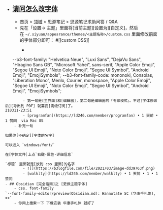 - ## [请问怎么改字体](https://ld246.com/article/1615284694218)
    - 首页 > [领域](https://ld246.com/domains) > 思源笔记 > 思源笔记求助问答 / Q&A
    - 先在「设置-> 主题」里面将[当前主题][设置为][自定义]，然后在 `~/.siyuan/appearance/themes/<主题名称>/custom.css` 里面修改前面的字体部分即可： #[[custom CSS]]
        - ```css
    --b3-font-family: "Helvetica Neue", "Luxi Sans", "DejaVu Sans", "Hiragino Sans GB", "Microsoft Yahei", sans-serif, "Apple Color Emoji", "Segoe UI Emoji", "Noto Color Emoji", "Segoe UI Symbol", "Android Emoji", "EmojiSymbols";
    --b3-font-family-code: mononoki, Consolas, "Liberation Mono", Menlo, Courier, monospace, "Apple Color Emoji", "Segoe UI Emoji", "Noto Color Emoji", "Segoe UI Symbol", "Android Emoji", "EmojiSymbols";
```
        - 第一句是[主界面]和[编辑器]，第二句是编辑器的「专家模式」。不过[字体修改后][导出到 PDF] 就需要[高级订阅]了。
210311-23:51
        - [programfan](https://ld246.com/member/programfan) • 1 天前 • 1 赞同  via Mac OS
    - 补充一句

如果你[不确定][字体的名字]

可以进入 `windows/font/`

在[字体文件]上点`右键-属性-详细信息`

`标题` 里面就是[放到 css 里面]的名字
        - ![](https://b3logfile.com/file/2021/03/image-dd39763f.png)
        - [walklty](https://ld246.com/member/walklty) • 1 天前 • 1 • 1 赞同 
- ## Obsidian [完全指南]之 [更换主题字体]
    - css. font-family
`--font-family-editor/preview(Obsidian.md): Hannotate SC (华康手札体), xx`
    - 你网上搜索一下 下载安装 华康手札体 就好了
